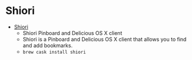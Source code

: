 # Shiori
- [Shiori](https://aki-null.net/shiori/)
  -  Shiori Pinboard and Delicious OS X client
  - Shiori is a Pinboard and Delicious OS X client that allows you to find and add bookmarks.
  - `brew cask install shiori`
